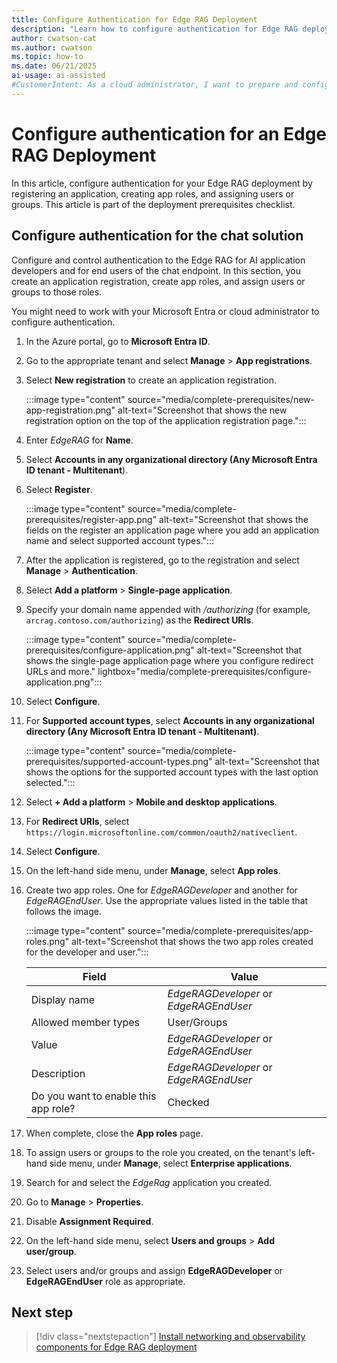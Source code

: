 ```yaml
---
title: Configure Authentication for Edge RAG Deployment
description: "Learn how to configure authentication for Edge RAG deployment in Azure, including app registration, roles, and user assignments."
author: cwatson-cat
ms.author: cwatson
ms.topic: how-to
ms.date: 06/21/2025
ai-usage: ai-assisted
#CustomerIntent: As a cloud administrator, I want to prepare and configure authentication for Edge RAG so that I can securely connect to and manage the chat solution.
---
```


# Configure authentication for an Edge RAG Deployment

In this article, configure authentication for your Edge RAG deployment by registering an application, creating app roles, and assigning users or groups. This article is part of the deployment prerequisites checklist.

## Configure authentication for the chat solution

Configure and control authentication to the Edge RAG for AI application developers and for end users of the chat endpoint. In this section, you create an application registration, create app roles, and assign users or groups to those roles. 

You might need to work with your Microsoft Entra or cloud administrator to configure authentication.

1. In the Azure portal, go to **Microsoft Entra ID**.
1. Go to the appropriate tenant and select **Manage** > **App registrations**.
1. Select **New registration** to create an application registration.

	:::image type="content" source="media/complete-prerequisites/new-app-registration.png" alt-text="Screenshot that shows the new registration option on the top of the application registration page.":::

1. Enter *EdgeRAG* for **Name**.

1. Select **Accounts in any organizational directory (Any Microsoft Entra ID tenant - Multitenant**).

1. Select **Register**.

	:::image type="content" source="media/complete-prerequisites/register-app.png" alt-text="Screenshot that shows the fields on the register an application page where you add an application name and select supported account types.":::

1. After the application is registered, go to the registration and select **Manage** > **Authentication**.

1. Select **Add a platform** > **Single-page application**.

1. Specify your domain name appended with */authorizing* (for example, `arcrag.contoso.com/authorizing`)  as the **Redirect URIs**.

	:::image type="content" source="media/complete-prerequisites/configure-application.png" alt-text="Screenshot that shows the single-page application page where you configure redirect URLs and more." lightbox="media/complete-prerequisites/configure-application.png":::

1. Select **Configure**.
1. For **Supported account types**, select **Accounts in any organizational directory (Any Microsoft Entra ID tenant - Multitenant)**.

	:::image type="content" source="media/complete-prerequisites/supported-account-types.png" alt-text="Screenshot that shows the options for the supported account types with the last option selected.":::

1. Select **+ Add a platform** > **Mobile and desktop applications**.
1. For **Redirect URIs**, select `https://login.microsoftonline.com/common/oauth2/nativeclient`.

1. Select **Configure**.
1. On the left-hand side menu, under **Manage**, select **App roles**.
1. Create two app roles. One for *EdgeRAGDeveloper* and another for *EdgeRAGEndUser*. Use the appropriate values listed in the table that follows the image.

	:::image type="content" source="media/complete-prerequisites/app-roles.png" alt-text="Screenshot that shows the two app roles created for the developer and user.":::


   | Field  | Value |
   |--------|-------|
   | Display name     |   *EdgeRAGDeveloper* or *EdgeRAGEndUser*      |
   | Allowed member types   |  User/Groups       |
   | Value    |    *EdgeRAGDeveloper* or *EdgeRAGEndUser*        |
   | Description    |  *EdgeRAGDeveloper* or *EdgeRAGEndUser*          |
   | Do you want to enable this app role? | Checked |

1. When complete, close the **App roles** page.
1. To assign users or groups to the role you created, on the tenant's left-hand side menu, under **Manage**, select **Enterprise applications**.
1. Search for and select the *EdgeRag* application you created.
1. Go to **Manage** > **Properties**.
1. Disable **Assignment Required**.
1. On the left-hand side menu, select **Users and groups** > **Add user/group**.
1. Select users and/or groups and assign **EdgeRAGDeveloper** or **EdgeRAGEndUser** role as appropriate.

## Next step

> [!div class="nextstepaction"]
> [Install networking and observability components for Edge RAG deployment](prepare-networking-observability.md)